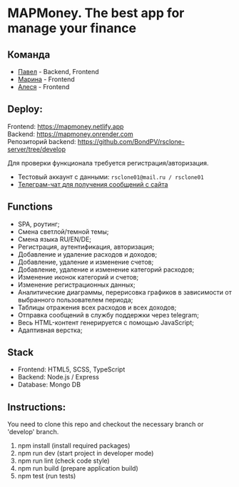 # MAPMoney. The best app for manage your finance

## Команда

- [Павел](https://github.com/BondPV) - Backend, Frontend
- [Марина](https://github.com/marinastepanchuk) - Frontend
- [Алеся](https://github.com/Alesia-V175) - Frontend

## Deploy:
Frontend: https://mapmoney.netlify.app  
Backend: https://mapmoney.onrender.com  
Репозиторий backend: https://github.com/BondPV/rsclone-server/tree/develop  

Для проверки функционала требуется регистрация/авторизация.

- Тестовый аккаунт с данными: `rsclone01@mail.ru / rsclone01`
- [Телеграм-чат для получения сообщений с сайта](https://t.me/rsmapmoney)

## Functions

- SPA, роутинг;
- Смена светлой/темной темы;
- Смена языка RU/EN/DE;
- Регистрация, аутентификация, авторизация;
- Добавление и удаление расходов и доходов;
- Добавление, удаление и изменение счетов;
- Добавление, удаление и изменение категорий расходов;
- Изменение иконок категорий и счетов;
- Изменение регистрационных данных;
- Аналитические диаграммы, перерисовка графиков в зависимости от выбранного пользователем периода;
- Таблицы отражения всех расходов и всех доходов;
- Отправка сообщений в службу поддержки через telegram;
- Весь HTML-контент генерируется с помощью JavaScript;
- Адаптивная верстка;

## Stack

- Frontend: HTML5, SCSS, TypeScript
- Backend: Node.js / Express
- Database: Mongo DB

## Instructions:

You need to clone this repo and checkout the necessary branch or 'develop' branch.
1. npm install (install required packages)
2. npm run dev (start project in developer mode)
3. npm run lint (check code style)
4. npm run build (prepare application build)
5. npm test (run tests)
